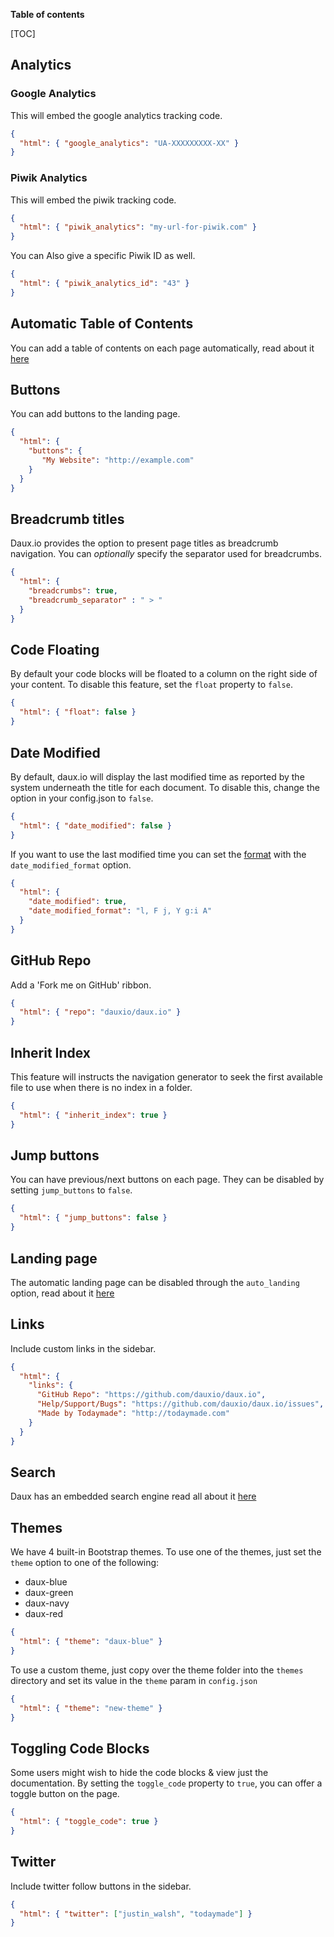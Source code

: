 __Table of contents__

[TOC]

## Analytics

### Google Analytics
This will embed the google analytics tracking code.

```json
{
  "html": { "google_analytics": "UA-XXXXXXXXX-XX" }
}
```

### Piwik Analytics
This will embed the piwik tracking code.

```json
{
  "html": { "piwik_analytics": "my-url-for-piwik.com" }
}
```

You can Also give a specific Piwik ID as well.

```json
{
  "html": { "piwik_analytics_id": "43" }
}
```

## Automatic Table of Contents
You can add a table of contents on each page automatically, read about it [here](../01_Features/Table_of_contents.md)


## Buttons
You can add buttons to the landing page.

```json
{
  "html": {
    "buttons": {
       "My Website": "http://example.com"
    }
  }
}
```

## Breadcrumb titles
Daux.io provides the option to present page titles as breadcrumb navigation. 
You can *optionally* specify the separator used for breadcrumbs.

```json
{
  "html": {
    "breadcrumbs": true,
    "breadcrumb_separator" : " > "
  }
}
```

## Code Floating
By default your code blocks will be floated to a column on the right side of your content. 
To disable this feature, set the `float` property to `false`.

```json
{
  "html": { "float": false }
}
```

## Date Modified
By default, daux.io will display the last modified time as reported by the system underneath the title for each document. 
To disable this, change the option in your config.json to `false`.

```json
{
  "html": { "date_modified": false }
}
```

If you want to use the last modified time you can set the [format](http://php.net/manual/function.date.php) with the `date_modified_format` option.

```json
{
  "html": {
    "date_modified": true,
    "date_modified_format": "l, F j, Y g:i A"
  }
}
```

## GitHub Repo
Add a 'Fork me on GitHub' ribbon.

```json
{
  "html": { "repo": "dauxio/daux.io" }
}
```

## Inherit Index
This feature will instructs the navigation generator to seek the first available file to use when there is no index in a folder.

```json
{
  "html": { "inherit_index": true }
}
```

## Jump buttons
You can have previous/next buttons on each page.
They can be disabled by setting `jump_buttons` to `false`.

```json
{
  "html": { "jump_buttons": false }
}
```

## Landing page
The automatic landing page can be disabled through the `auto_landing` option, read about it [here](../01_Features/Landing_page.md) 

## Links
Include custom links in the sidebar.

```json
{
  "html": {
    "links": {
      "GitHub Repo": "https://github.com/dauxio/daux.io",
      "Help/Support/Bugs": "https://github.com/dauxio/daux.io/issues",
      "Made by Todaymade": "http://todaymade.com"
    }
  }
}
```

## Search
Daux has an embedded search engine read all about it [here](../01_Features/Search.md)

## Themes
We have 4 built-in Bootstrap themes. To use one of the themes, just set the `theme` option to one of the following:

* daux-blue
* daux-green
* daux-navy
* daux-red

```json
{
  "html": { "theme": "daux-blue" }
}
```

To use a custom theme, just copy over the theme folder into the `themes` directory and set its value in the `theme` param in `config.json`

```json
{
  "html": { "theme": "new-theme" }
}
```

## Toggling Code Blocks
Some users might wish to hide the code blocks & view just the documentation. 
By setting the `toggle_code` property to `true`, you can offer a toggle button on the page.

```json
{
  "html": { "toggle_code": true }
}
```

## Twitter
Include twitter follow buttons in the sidebar.

```json
{
  "html": { "twitter": ["justin_walsh", "todaymade"] }
}
```
